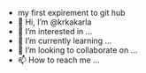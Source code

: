 - my first expirement to git hub
- 👋 Hi, I’m @krkakarla
- 👀 I’m interested in ...
- 🌱 I’m currently learning ...
- 💞️ I’m looking to collaborate on ...
- 📫 How to reach me ...

<!---
krkakarla/krkakarla is a ✨ special ✨ repository because its `README.md` (this file) appears on your GitHub profile.
You can click the Preview 
link to take a look at your changes.:)
Details are provided :)G


